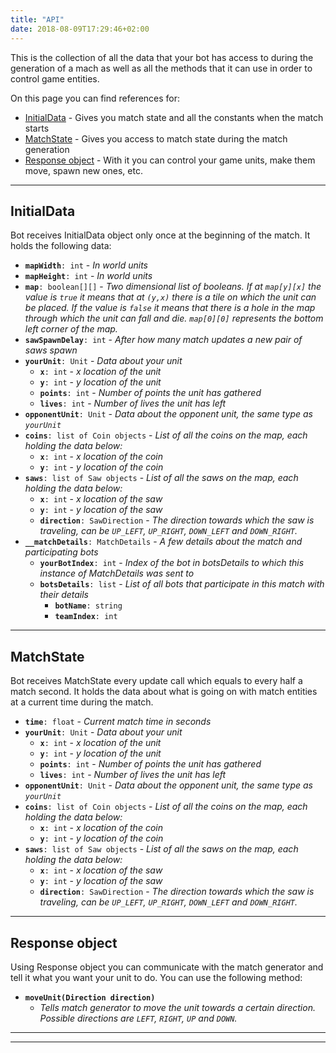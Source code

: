 ```yaml
---
title: "API"
date: 2018-08-09T17:29:46+02:00
---
```


This is the collection of all the data that your bot has access to during the generation of a mach as well as all the methods that it can
use in order to control game entities.

On this page you can find references for:

* [InitialData](#initialdata) - Gives you match state and all the constants when the match starts
* [MatchState](#matchstate) - Gives you access to match state during the match generation
* [Response object](#response-object) - With it you can control your game units, make them move, spawn new ones, etc.

---

## InitialData

Bot receives InitialData object only once at the beginning of the match. It holds the following data:

- **`mapWidth`**`: int` - *In world units*
- **`mapHeight`**`: int` - *In world units*
- **`map`**`: boolean[][]` - *Two dimensional list of booleans. If at `map[y][x]` the value is `true` it means that at `(y,x)` there is a tile on which the unit can be placed. If the value is `false` it means that there is a hole in the map through which the unit can fall and die. `map[0][0]` represents the bottom left corner of the map.*
- **`sawSpawnDelay`**`: int` - *After how many match updates a new pair of saws spawn*
- **`yourUnit`**`: Unit` - *Data about your unit*
    - **`x`**`: int` - *x location of the unit*
    - **`y`**`: int` - *y location of the unit*
    - **`points`**`: int` - *Number of points the unit has gathered*
    - **`lives`**`: int` - *Number of lives the unit has left*
- **`opponentUnit`**`: Unit` - *Data about the opponent unit, the same type as `yourUnit`*
- **`coins`**`: list of Coin objects` - *List of all the coins on the map, each holding the data below:*
    - **`x`**`: int` - *x location of the coin*
    - **`y`**`: int` - *y location of the coin*
- **`saws`**`: list of Saw objects` - *List of all the saws on the map, each holding the data below:*
    - **`x`**`: int` - *x location of the saw*
    - **`y`**`: int` - *y location of the saw*
   - **`direction`**`: SawDirection` - *The direction towards which the saw is traveling, can be `UP_LEFT`, `UP_RIGHT`, `DOWN_LEFT` and `DOWN_RIGHT`.*
- **`__matchDetails`**`: MatchDetails` - *A few details about the match and participating bots*
    - **`yourBotIndex`**`: int` - *Index of the bot in botsDetails to which this instance of MatchDetails was sent to*
    - **`botsDetails`**`: list` - *List of all bots that participate in this match with their details*
        - **`botName`**`: string` 
        - **`teamIndex`**`: int`

---

## MatchState

Bot receives MatchState every update call which equals to every half a match second. 
It holds the data about what is going on with match entities at a current time during the match.

- **```time```**```: float``` - *Current match time in seconds*
- **`yourUnit`**`: Unit` - *Data about your unit*
    - **`x`**`: int` - *x location of the unit*
    - **`y`**`: int` - *y location of the unit*
    - **`points`**`: int` - *Number of points the unit has gathered*
    - **`lives`**`: int` - *Number of lives the unit has left*
- **`opponentUnit`**`: Unit` - *Data about the opponent unit, the same type as `yourUnit`*
- **`coins`**`: list of Coin objects` - *List of all the coins on the map, each holding the data below:*
    - **`x`**`: int` - *x location of the coin*
    - **`y`**`: int` - *y location of the coin*
- **`saws`**`: list of Saw objects` - *List of all the saws on the map, each holding the data below:*
    - **`x`**`: int` - *x location of the saw*
    - **`y`**`: int` - *y location of the saw*
   - **`direction`**`: SawDirection` - *The direction towards which the saw is traveling, can be `UP_LEFT`, `UP_RIGHT`, `DOWN_LEFT` and `DOWN_RIGHT`.*

---

## Response object

Using Response object you can communicate with the match generator and tell it what you want your unit to do. You can use the following method:

* **```moveUnit(Direction direction)```**
    * *Tells match generator to move the unit towards a certain direction. Possible directions are `LEFT`, `RIGHT`, `UP` and `DOWN`.*

---
---